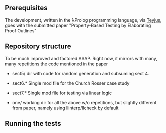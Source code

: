 ## Prerequisites

The development, written in the λProlog programming language, via
[Teyjus](https://github.com/teyjus/teyjus/), goes with the submitted paper "Property-Based Testing by Elaborating Proof Outlines"

## Repository structure

To be much improved and factored ASAP. Right now, it mirrors with
many, many repetitions the code mentioned in the paper

- sect5/ dir with code for random generation and subsuming sect 4.
- sect6.*  Single mod file for the Church Rosser case study
- sect7.*  Single mod file for testing via linear logic

- one/ working dir for all the above w/o repetitions, but slightly different
from paper, namely using llinterp/llcheck by default

## Running the tests

